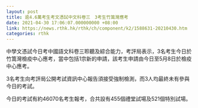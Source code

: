 ```yaml
---
layout: post
title: 逾4.6萬考生考文憑試中文科卷三　3考生竹篙灣應考
date: 2021-04-30 17:06:07.000000000 +08:00
link: https://news.rthk.hk/rthk/ch/component/k2/1588631-20210430.htm
categories: rthk
---
```


中學文憑試今日考中國語文科卷三聆聽及綜合能力，考評局表示，3名考生今日於竹篙灣檢疫中心應考，當中包括1宗新的申請，該考生申請由今日至5月8日於檢疫中心應考。

3名考生向考評局公開考試資訊中心報告須接受強制檢測，而3人均最終未有參與今日的考試。

今日的考試有約46070名考生報考，合共設有455個禮堂試場及521個特別試場。
